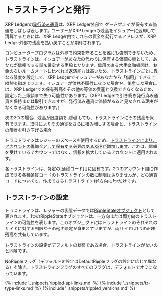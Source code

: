 # トラストラインと発行

XRP Ledgerの[発行済み通貨](issued-currencies.html)は、XRP Ledger外部で _ゲートウェイ_ が保有する価値をしばしば表します。ユーザーがXRP Ledgerの残高をイシュアーに返却して清算するときには、XRP Ledger内でこれらの資金を発行するアドレスが、XRP Ledger外部で残高を払い戻すことが期待されます。

コンピュータープログラムは外界で約束を守ることを誰にも強制できないため、トラストラインは、イシュアーがあなたの代わりに保有する価値の量として、あなたが信頼できる量を設定する手段となります。信用のある大手金融機関は、お金のないルームメートに比べれば返済能力は高いため、トラストラインごとに異なる限度を設定して、XRP Ledgerでイシュアーがあなたから「借用」できる上限額を指定できます。イシュアーが債務不履行になった場合や、倒産した場合には、XRP Ledgerでの保有残高をその他の等価の資産と交換できなくなるため、設定した上限額まで失う可能性があります。（XRP Ledgerで引き続き発行済み通貨を保持または取引できますが、発行済み通貨に価値があると見なされる理由がなくなる可能性があります。）

次の2つの場合、残高が限度額を _超過_ しても、トラストラインにその残高を保有できます。[取引](decentralized-exchange.html)によりその通貨をさらに積み増しする場合と、トラストラインの限度を引き下げる場合。

トラストラインはレジャーのスペースを使用するため、[トラストラインにより、アカウントの準備金として保有する必要のあるXRPが増加します](reserves.html)。これは、信頼を受けているアカウントではなく、信頼を拡大しているアカウントに適用されます。

各トラストラインは、特定の[通貨コード][]に固有です。2つのアカウント間に作成できる各種通貨コードのトラストラインの数に制限はありませんが、どの通貨コードについても、作成できるトラストラインは1方向に1つだけです。

## トラストラインの設定

トラストラインは、レジャーの状態データでは[RippleStateオブジェクト](ripplestate.html)として表されます。1つのRippleStateオブジェクトは、一方向または両方向のトラストラインの可能性を表します。このオブジェクトにはトラストラインのそれぞれのサイドに対する制限やその他の設定が含まれていますが、両サイドは1つの正味残高を共有しています。

トラストラインの設定がデフォルトの状態である場合、トラストラインがないのと同等です。

[NoRippleフラグ](rippling.html)（デフォルトの設定はDefaultRippleフラグの設定に応じて異なる）を除き、トラストラインフラグのすべてのフラグは、デフォルトでオフになっています。

<!--{# common link defs #}-->
{% include '_snippets/rippled-api-links.md' %}
{% include '_snippets/tx-type-links.md' %}
{% include '_snippets/rippled_versions.md' %}
